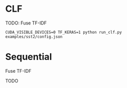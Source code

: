 # CLF

TODO: Fuse TF-IDF

```
CUDA_VISIBLE_DEVICES=0 TF_KERAS=1 python run_clf.py examples/sst2/config.json
```

# Sequential

Fuse TF-IDF

TODO